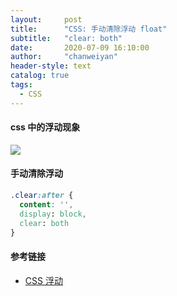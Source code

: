```yaml
---
layout:     post
title:      "CSS: 手动清除浮动 float"
subtitle:   "clear: both"
date:       2020-07-09 16:10:00
author:     "chanweiyan"
header-style: text
catalog: true
tags:
  - CSS
---
```


#### css 中的浮动现象

![](https://tva1.sinaimg.cn/large/007S8ZIlgy1ggkslli66rj310m0ju776.jpg)

#### 手动清除浮动

```css
.clear:after {
  content: '',
  display: block,
  clear: both
}
```

#### 参考链接

* [CSS 浮动](https://www.w3school.com.cn/css/css_positioning_floating.asp)

